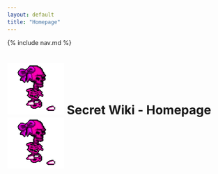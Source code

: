 ```yaml
---
layout: default
title: "Homepage"
---
```


{% include nav.md  %}

# ![tooltip](/misc_images/walkinggrapple.gif) Secret Wiki - Homepage![tooltip](/misc_images/walkinggrapple.gif)
